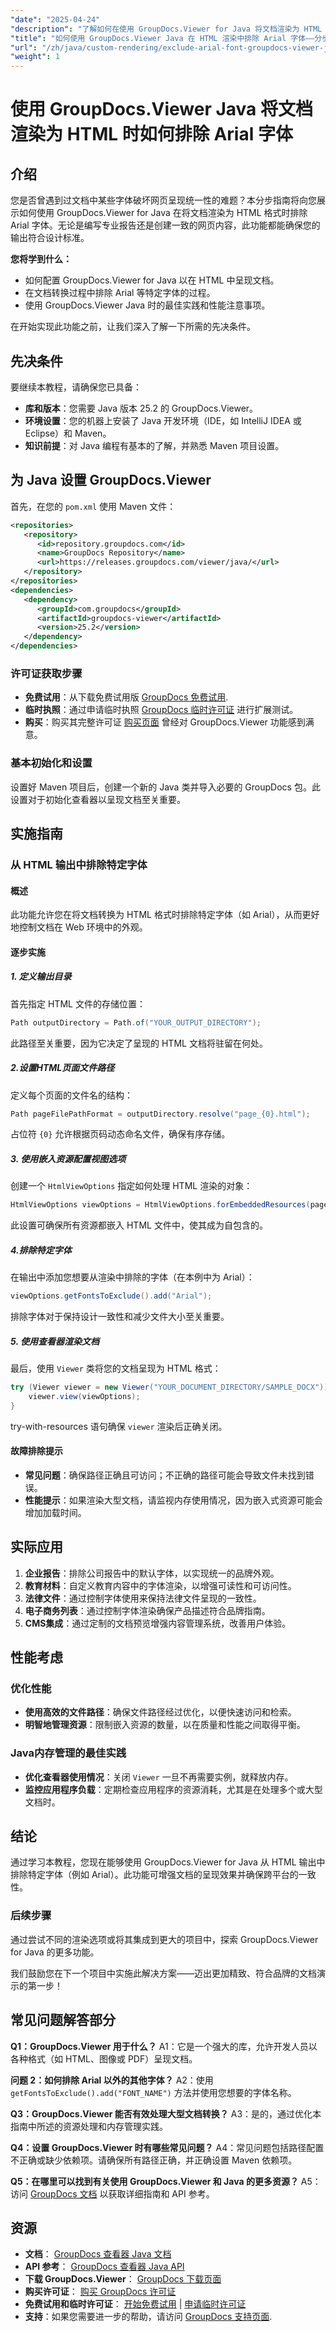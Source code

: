 ```yaml
---
"date": "2025-04-24"
"description": "了解如何在使用 GroupDocs.Viewer for Java 将文档渲染为 HTML 时排除 Arial 字体。确保设计一致性并增强文档呈现效果。"
"title": "如何使用 GroupDocs.Viewer Java 在 HTML 渲染中排除 Arial 字体——分步指南"
"url": "/zh/java/custom-rendering/exclude-arial-font-groupdocs-viewer-java/"
"weight": 1
---
```


# 使用 GroupDocs.Viewer Java 将文档渲染为 HTML 时如何排除 Arial 字体

## 介绍

您是否曾遇到过文档中某些字体破坏网页呈现统一性的难题？本分步指南将向您展示如何使用 GroupDocs.Viewer for Java 在将文档渲染为 HTML 格式时排除 Arial 字体。无论是编写专业报告还是创建一致的网页内容，此功能都能确保您的输出符合设计标准。

**您将学到什么：**
- 如何配置 GroupDocs.Viewer for Java 以在 HTML 中呈现文档。
- 在文档转换过程中排除 Arial 等特定字体的过程。
- 使用 GroupDocs.Viewer Java 时的最佳实践和性能注意事项。

在开始实现此功能之前，让我们深入了解一下所需的先决条件。

## 先决条件

要继续本教程，请确保您已具备：
- **库和版本**：您需要 Java 版本 25.2 的 GroupDocs.Viewer。
- **环境设置**：您的机器上安装了 Java 开发环境（IDE，如 IntelliJ IDEA 或 Eclipse）和 Maven。
- **知识前提**：对 Java 编程有基本的了解，并熟悉 Maven 项目设置。

## 为 Java 设置 GroupDocs.Viewer

首先，在您的 `pom.xml` 使用 Maven 文件：

```xml
<repositories>
   <repository>
      <id>repository.groupdocs.com</id>
      <name>GroupDocs Repository</name>
      <url>https://releases.groupdocs.com/viewer/java/</url>
   </repository>
</repositories>
<dependencies>
   <dependency>
      <groupId>com.groupdocs</groupId>
      <artifactId>groupdocs-viewer</artifactId>
      <version>25.2</version>
   </dependency>
</dependencies>
```

### 许可证获取步骤
- **免费试用**：从下载免费试用版 [GroupDocs 免费试用](https://releases。groupdocs.com/viewer/java/).
- **临时执照**：通过申请临时执照 [GroupDocs 临时许可证](https://purchase.groupdocs.com/temporary-license/) 进行扩展测试。
- **购买**：购买其完整许可证 [购买页面](https://purchase.groupdocs.com/buy) 曾经对 GroupDocs.Viewer 功能感到满意。

### 基本初始化和设置

设置好 Maven 项目后，创建一个新的 Java 类并导入必要的 GroupDocs 包。此设置对于初始化查看器以呈现文档至关重要。

## 实施指南

### 从 HTML 输出中排除特定字体

#### 概述
此功能允许您在将文档转换为 HTML 格式时排除特定字体（如 Arial），从而更好地控制文档在 Web 环境中的外观。

#### 逐步实施
##### 1. 定义输出目录
首先指定 HTML 文件的存储位置：

```java
Path outputDirectory = Path.of("YOUR_OUTPUT_DIRECTORY");
```

此路径至关重要，因为它决定了呈现的 HTML 文档将驻留在何处。

##### 2.设置HTML页面文件路径
定义每个页面的文件名的结构：

```java
Path pageFilePathFormat = outputDirectory.resolve("page_{0}.html");
```
占位符 `{0}` 允许根据页码动态命名文件，确保有序存储。

##### 3. 使用嵌入资源配置视图选项
创建一个 `HtmlViewOptions` 指定如何处理 HTML 渲染的对象：

```java
HtmlViewOptions viewOptions = HtmlViewOptions.forEmbeddedResources(pageFilePathFormat);
```
此设置可确保所有资源都嵌入 HTML 文件中，使其成为自包含的。

##### 4.排除特定字体
在输出中添加您想要从渲染中排除的字体（在本例中为 Arial）：

```java
viewOptions.getFontsToExclude().add("Arial");
```
排除字体对于保持设计一致性和减少文件大小至关重要。

##### 5. 使用查看器渲染文档
最后，使用 `Viewer` 类将您的文档呈现为 HTML 格式：

```java
try (Viewer viewer = new Viewer("YOUR_DOCUMENT_DIRECTORY/SAMPLE_DOCX")) {
    viewer.view(viewOptions);
}
```
try-with-resources 语句确保 `viewer` 渲染后正确关闭。

#### 故障排除提示
- **常见问题**：确保路径正确且可访问；不正确的路径可能会导致文件未找到错误。
- **性能提示**：如果渲染大型文档，请监视内存使用情况，因为嵌入式资源可能会增加加载时间。

## 实际应用
1. **企业报告**：排除公司报告中的默认字体，以实现统一的品牌外观。
2. **教育材料**：自定义教育内容中的字体渲染，以增强可读性和可访问性。
3. **法律文件**：通过控制字体使用来保持法律文件呈现的一致性。
4. **电子商务列表**：通过控制字体渲染确保产品描述符合品牌指南。
5. **CMS集成**：通过定制的文档预览增强内容管理系统，改善用户体验。

## 性能考虑
### 优化性能
- **使用高效的文件路径**：确保文件路径经过优化，以便快速访问和检索。
- **明智地管理资源**：限制嵌入资源的数量，以在质量和性能之间取得平衡。

### Java内存管理的最佳实践
- **优化查看器使用情况**：关闭 `Viewer` 一旦不再需要实例，就释放内存。
- **监控应用程序负载**：定期检查应用程序的资源消耗，尤其是在处理多个或大型文档时。

## 结论
通过学习本教程，您现在能够使用 GroupDocs.Viewer for Java 从 HTML 输出中排除特定字体（例如 Arial）。此功能可增强文档的呈现效果并确保跨平台的一致性。

### 后续步骤
通过尝试不同的渲染选项或将其集成到更大的项目中，探索 GroupDocs.Viewer for Java 的更多功能。

我们鼓励您在下一个项目中实施此解决方案——迈出更加精致、符合品牌的文档演示的第一步！

## 常见问题解答部分
**Q1：GroupDocs.Viewer 用于什么？**
A1：它是一个强大的库，允许开发人员以各种格式（如 HTML、图像或 PDF）呈现文档。

**问题 2：如何排除 Arial 以外的其他字体？**
A2：使用 `getFontsToExclude().add("FONT_NAME")` 方法并使用您想要的字体名称。

**Q3：GroupDocs.Viewer 能否有效处理大型文档转换？**
A3：是的，通过优化本指南中所述的资源处理和内存管理实践。

**Q4：设置 GroupDocs.Viewer 时有哪些常见问题？**
A4：常见问题包括路径配置不正确或缺少依赖项。请确保所有路径正确，并正确设置 Maven 依赖项。

**Q5：在哪里可以找到有关使用 GroupDocs.Viewer 和 Java 的更多资源？**
A5：访问 [GroupDocs 文档](https://docs.groupdocs.com/viewer/java/) 以获取详细指南和 API 参考。

## 资源
- **文档**： [GroupDocs 查看器 Java 文档](https://docs.groupdocs.com/viewer/java/)
- **API 参考**： [GroupDocs 查看器 Java API](https://reference.groupdocs.com/viewer/java/)
- **下载 GroupDocs.Viewer**： [GroupDocs 下载页面](https://releases.groupdocs.com/viewer/java/)
- **购买许可证**： [购买 GroupDocs 许可证](https://purchase.groupdocs.com/buy)
- **免费试用和临时许可证**： [开始免费试用](https://releases.groupdocs.com/viewer/java/) | [申请临时许可证](https://purchase.groupdocs.com/temporary-license/)
- **支持**：如果您需要进一步的帮助，请访问 [GroupDocs 支持页面](https://support。groupdocs.com/hc/en-us).